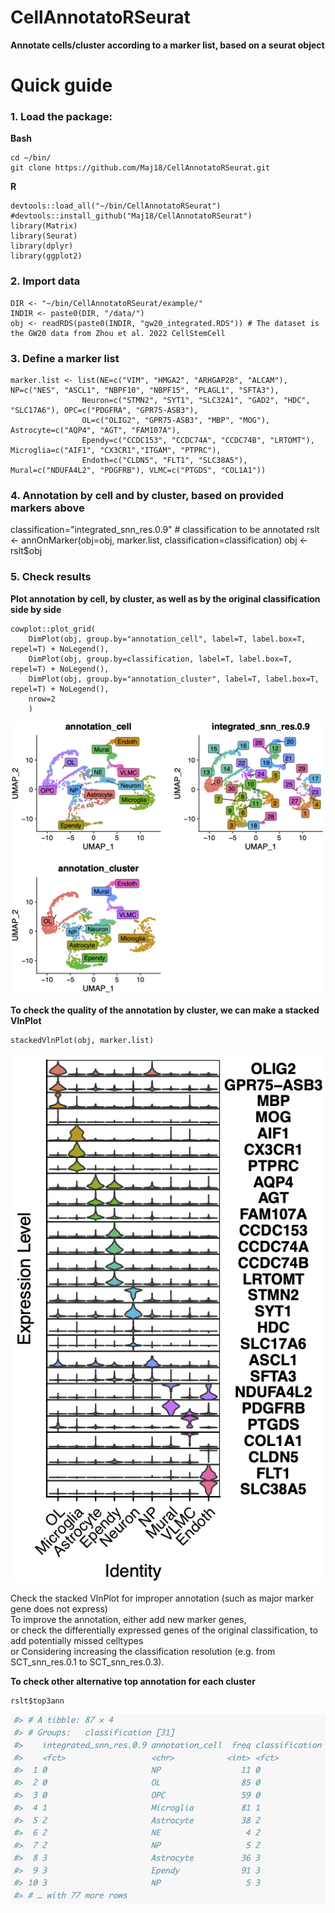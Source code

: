 
# CellAnnotatoRSeurat
**Annotate cells/cluster according to a marker list, based on a seurat object**

# Quick guide

### 1. Load the package:
**Bash**

    cd ~/bin/
    git clone https://github.com/Maj18/CellAnnotatoRSeurat.git

**R**

    devtools::load_all("~/bin/CellAnnotatoRSeurat")
    #devtools::install_github("Maj18/CellAnnotatoRSeurat")
    library(Matrix)
    library(Seurat)
    library(dplyr)
    library(ggplot2)
    
### 2. Import data

    DIR <- "~/bin/CellAnnotatoRSeurat/example/"
    INDIR <- paste0(DIR, "/data/")
    obj <- readRDS(paste0(INDIR, "gw20_integrated.RDS")) # The dataset is the GW20 data from Zhou et al. 2022 CellStemCell
    
### 3. Define a marker list

    marker.list <- list(NE=c("VIM", "HMGA2", "ARHGAP28", "ALCAM"), NP=c("NES", "ASCL1", "NBPF10", "NBPF15", "PLAGL1", "SFTA3"),
                    Neuron=c("STMN2", "SYT1", "SLC32A1", "GAD2", "HDC", "SLC17A6"), OPC=c("PDGFRA", "GPR75-ASB3"),
                    OL=c("OLIG2", "GPR75-ASB3", "MBP", "MOG"), Astrocyte=c("AQP4", "AGT", "FAM107A"), 
                    Ependy=c("CCDC153", "CCDC74A", "CCDC74B", "LRTOMT"), Microglia=c("AIF1", "CX3CR1","ITGAM", "PTPRC"), 
                    Endoth=c("CLDN5", "FLT1", "SLC38A5"), Mural=c("NDUFA4L2", "PDGFRB"), VLMC=c("PTGDS", "COL1A1"))

### 4. Annotation by cell and by cluster, based on provided markers above

classification="integrated_snn_res.0.9" # classification to be annotated
rslt <- annOnMarker(obj=obj, marker.list, classification=classification)
obj <- rslt$obj

### 5. Check results

**Plot annotation by cell, by cluster, as well as by the original classification side by side**

    cowplot::plot_grid(
        DimPlot(obj, group.by="annotation_cell", label=T, label.box=T, repel=T) + NoLegend(),
        DimPlot(obj, group.by=classification, label=T, label.box=T, repel=T) + NoLegend(),
        DimPlot(obj, group.by="annotation_cluster", label=T, label.box=T, repel=T) + NoLegend(),
        nrow=2
        )
        
![prediction.rslt](assets/Annotation_rslt.png)
        
**To check the quality of the annotation by cluster, we can make a stacked VlnPlot** 

    stackedVlnPlot(obj, marker.list)
    
![StackedVlnPlot](assets/StackedVlnPlot.png)

Check the stacked VlnPlot for improper annotation (such as major marker gene does not express)<br>
To improve the annotation, either add new marker genes,<br>
or check the differentially expressed genes of the original classification, to add potentially missed celltypes<br>
or Considering increasing the classification resolution (e.g. from SCT_snn_res.0.1 to SCT_snn_res.0.3).

**To check other alternative top annotation for each cluster**

    rslt$top3ann
    
![StackedVlnPlot](assets/top3.png)

